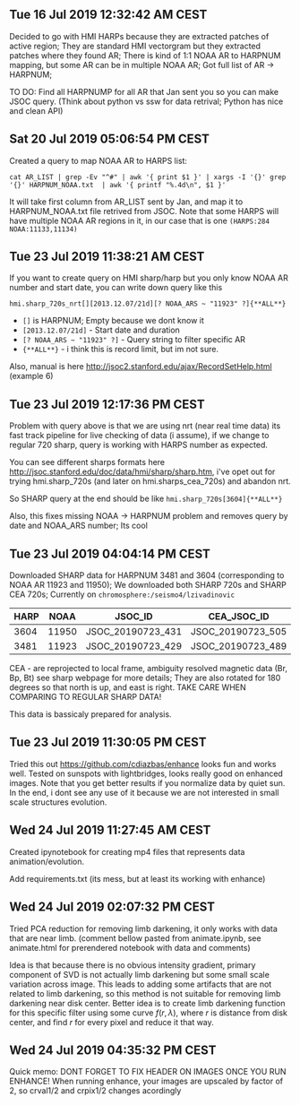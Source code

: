 

## Tue 16 Jul 2019 12:32:42 AM CEST
Decided to go with HMI HARPs because they are extracted patches of active region; They are standard HMI vectorgram but they extracted patches where they found AR;
There is kind of 1:1 NOAA AR to HARPNUM mapping, but some AR can be in multiple NOAA AR; Got full list of AR -> HARPNUM;

TO DO: Find all HARPNUMP for all AR that Jan sent you so you can make JSOC query. (Think about python vs ssw for data retrival; Python has nice and clean API)

## Sat 20 Jul 2019 05:06:54 PM CEST

Created a query to map NOAA AR to HARPS list:
```
cat AR_LIST | grep -Ev "^#" | awk '{ print $1 }' | xargs -I '{}' grep '{}' HARPNUM_NOAA.txt  | awk '{ printf "%.4d\n", $1 }'
```

It will take first column from AR_LIST sent by Jan, and map it to HARPNUM_NOAA.txt file retrived from JSOC.
Note that some HARPS will have multiple NOAA AR regions in it, in our case that is one `(HARPS:284  NOAA:11133,11134)`

## Tue 23 Jul 2019 11:38:21 AM CEST

If you want to create query on HMI sharp/harp but you only know NOAA AR number and start date, you can write down query like this 

```hmi.sharp_720s_nrt[][2013.12.07/21d][? NOAA_ARS ~ "11923" ?]{**ALL**}```

- `[]` is HARPNUM; Empty because we dont know it
- `[2013.12.07/21d]` - Start date and duration
- `[? NOAA_ARS ~ "11923" ?]` - Query string to filter specific AR
- `{**ALL**}` - i think this is record limit, but im not sure.


Also, manual is here http://jsoc2.stanford.edu/ajax/RecordSetHelp.html (example 6)



## Tue 23 Jul 2019 12:17:36 PM CEST

Problem with query above is that we are using nrt (near real time data) its fast track pipeline for live checking of data (i assume), if we change to regular 720 sharp, query is working with HARPS number as expected.

You can see different sharps formats here http://jsoc.stanford.edu/doc/data/hmi/sharp/sharp.htm, i've opet out for trying hmi.sharp_720s (and later on hmi.sharps_cea_720s) and abandon nrt.

So SHARP query at the end should be like ```hmi.sharp_720s[3604]{**ALL**}```

Also, this fixes missing NOAA -> HARPNUM problem and removes query by date and NOAA_ARS number; Its cool

## Tue 23 Jul 2019 04:04:14 PM CEST

Downloaded SHARP data for HARPNUM 3481 and 3604 (corresponding to NOAA AR 11923 and 11950); We downloaded both SHARP 720s and SHARP CEA 720s; Currently on `chromosphere:/seismo4/lzivadinovic`

| HARP |  NOAA  | JSOC_ID           | CEA_JSOC_ID      |
| -----|--------|-------------------|------------------|
| 3604 |  11950 | JSOC_20190723_431 | JSOC_20190723_505| 
| 3481 |  11923 | JSOC_20190723_429 | JSOC_20190723_489|

CEA - are reprojected to local frame, ambiguity resolved magnetic data (Br, Bp, Bt) see sharp webpage for more details; They are also rotated for 180 degrees so that north is up, and east is right. TAKE CARE WHEN COMPARING TO REGULAR SHARP DATA!

This data is bassicaly prepared for analysis.

## Tue 23 Jul 2019 11:30:05 PM CEST

Tried this out https://github.com/cdiazbas/enhance looks fun and works well. Tested on sunspots with lightbridges, looks really good on enhanced images. Note that you get better results if you normalize data by quiet sun. In the end, i dont see any use of it because we are not interested in small scale structures evolution.

## Wed 24 Jul 2019 11:27:45 AM CEST

Created ipynotebook for creating mp4 files that represents data animation/evolution. 

Add requirements.txt (its mess, but at least its working with enhance)

## Wed 24 Jul 2019 02:07:32 PM CEST

Tried PCA reduction for removing limb darkening, it only works with data that are near limb. (comment bellow pasted from animate.ipynb, see animate.html for prerendered notebook with data and comments)

Idea is that because there is no obvious intensity gradient, primary component of SVD is not actually limb darkening but some small scale variation across image. This leads to adding some artifacts that are not related to limb darkening, so this method is not suitable for removing limb darkening near disk center. Better idea is to create limb darkening function for this specific filter using some curve $f(r,\lambda)$, where $r$ is distance from disk center, and find $r$ for every pixel and reduce it that way.



## Wed 24 Jul 2019 04:35:32 PM CEST

Quick memo: DONT FORGET TO FIX HEADER ON IMAGES ONCE YOU RUN ENHANCE! When running enhance, your images are upscaled by factor of 2, so crval1/2 and crpix1/2 changes acordingly

